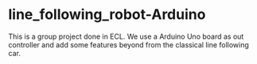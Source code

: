# line_following_robot-Arduino
This is a group project done in ECL. We use a Arduino Uno board as out controller and add some features beyond from the classical line following car. 
